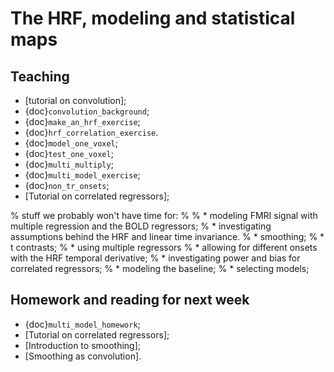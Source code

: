 # The HRF, modeling and statistical maps

## Teaching

- [tutorial on convolution];
- {doc}`convolution_background`;
- {doc}`make_an_hrf_exercise`;
- {doc}`hrf_correlation_exercise`.
- {doc}`model_one_voxel`;
- {doc}`test_one_voxel`;
- {doc}`multi_multiply`;
- {doc}`multi_model_exercise`;
- {doc}`non_tr_onsets`;
- [Tutorial on correlated regressors];

% stuff we probably won't have time for:
%
% * modeling FMRI signal with multiple regression and the BOLD regressors;
% * investigating assumptions behind the HRF and linear time invariance.
% * smoothing;
% * t contrasts;
% * using multiple regressors
% * allowing for different onsets with the HRF temporal derivative;
% * investigating power and bias for correlated regressors;
% * modeling the baseline;
% * selecting models;

## Homework and reading for next week

- {doc}`multi_model_homework`;
- [Tutorial on correlated regressors];
- [Introduction to smoothing];
- [Smoothing as convolution].
